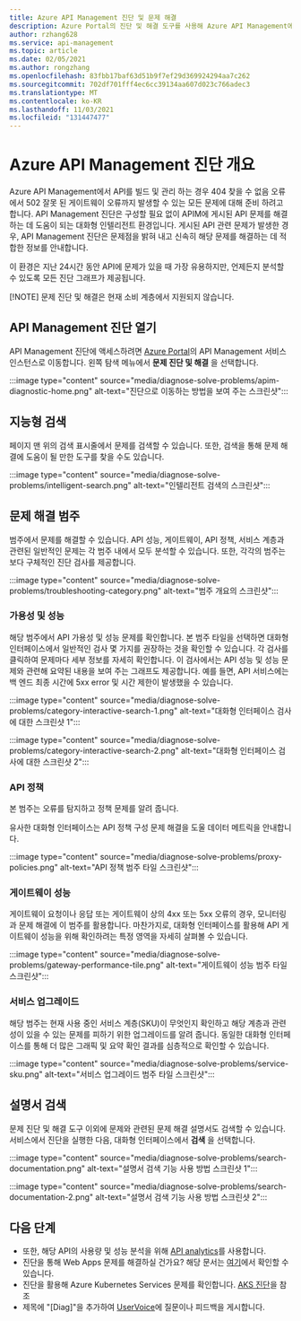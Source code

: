 ```yaml
---
title: Azure API Management 진단 및 문제 해결
description: Azure Portal의 진단 및 해결 도구를 사용해 Azure API Management에서 API 문제를 해결하는 방법을 알아봅니다.
author: rzhang628
ms.service: api-management
ms.topic: article
ms.date: 02/05/2021
ms.author: rongzhang
ms.openlocfilehash: 83fbb17baf63d51b9f7ef29d369924294aa7c262
ms.sourcegitcommit: 702df701fff4ec6cc39134aa607d023c766adec3
ms.translationtype: MT
ms.contentlocale: ko-KR
ms.lasthandoff: 11/03/2021
ms.locfileid: "131447477"
---
```

# <a name="azure-api-management-diagnostics-overview"></a>Azure API Management 진단 개요

Azure API Management에서 API를 빌드 및 관리 하는 경우 404 찾을 수 없음 오류에서 502 잘못 된 게이트웨이 오류까지 발생할 수 있는 모든 문제에 대해 준비 하려고 합니다. API Management 진단은 구성할 필요 없이 APIM에 게시된 API 문제를 해결하는 데 도움이 되는 대화형 인텔리전트 환경입니다. 게시된 API 관련 문제가 발생한 경우, API Management 진단은 문제점을 밝혀 내고 신속히 해당 문제를 해결하는 데 적합한 정보를 안내합니다.

이 환경은 지난 24시간 동안 API에 문제가 있을 때 가장 유용하지만, 언제든지 분석할 수 있도록 모든 진단 그래프가 제공됩니다.

[!NOTE] 문제 진단 및 해결은 현재 소비 계층에서 지원되지 않습니다.

## <a name="open-api-management-diagnostics"></a>API Management 진단 열기

API Management 진단에 액세스하려면 [Azure Portal](https://portal.azure.com)의 API Management 서비스 인스턴스로 이동합니다. 왼쪽 탐색 메뉴에서 **문제 진단 및 해결** 을 선택합니다.

:::image type="content" source="media/diagnose-solve-problems/apim-diagnostic-home.png" alt-text="진단으로 이동하는 방법을 보여 주는 스크린샷":::



## <a name="intelligent-search"></a>지능형 검색

페이지 맨 위의 검색 표시줄에서 문제를 검색할 수 있습니다. 또한, 검색을 통해 문제 해결에 도움이 될 만한 도구를 찾을 수도 있습니다. 

:::image type="content" source="media/diagnose-solve-problems/intelligent-search.png" alt-text="인텔리전트 검색의 스크린샷":::


## <a name="troubleshooting-categories"></a>문제 해결 범주

범주에서 문제를 해결할 수 있습니다. API 성능, 게이트웨이, API 정책, 서비스 계층과 관련된 일반적인 문제는 각 범주 내에서 모두 분석할 수 있습니다. 또한, 각각의 범주는 보다 구체적인 진단 검사를 제공합니다. 

:::image type="content" source="media/diagnose-solve-problems/troubleshooting-category.png" alt-text="범주 개요의 스크린샷":::


### <a name="availability-and-performance"></a>가용성 및 성능

해당 범주에서 API 가용성 및 성능 문제를 확인합니다. 본 범주 타일을 선택하면 대화형 인터페이스에서 일반적인 검사 몇 가지를 권장하는 것을 확인할 수 있습니다. 각 검사를 클릭하여 문제마다 세부 정보를 자세히 확인합니다. 이 검사에서는 API 성능 및 성능 문제와 관련해 요약된 내용을 보여 주는 그래프도 제공합니다. 예를 들면, API 서비스에는 백 엔드 최종 시간에 5xx error 및 시간 제한이 발생했을 수 있습니다. 

:::image type="content" source="media/diagnose-solve-problems/category-interactive-search-1.png" alt-text="대화형 인터페이스 검사에 대한 스크린샷 1":::



:::image type="content" source="media/diagnose-solve-problems/category-interactive-search-2.png" alt-text="대화형 인터페이스 검사에 대한 스크린샷 2":::

### <a name="api-policies"></a>API 정책

본 범주는 오류를 탐지하고 정책 문제를 알려 줍니다. 

유사한 대화형 인터페이스는 API 정책 구성 문제 해결을 도울 데이터 메트릭을 안내합니다.

:::image type="content" source="media/diagnose-solve-problems/proxy-policies.png" alt-text="API 정책 범주 타일 스크린샷":::

### <a name="gateway-performance"></a>게이트웨이 성능 

게이트웨이 요청이나 응답 또는 게이트웨이 상의 4xx 또는 5xx 오류의 경우, 모니터링과 문제 해결에 이 범주를 활용합니다. 마찬가지로, 대화형 인터페이스를 활용해 API 게이트웨이 성능을 위해 확인하려는 특정 영역을 자세히 살펴볼 수 있습니다. 

:::image type="content" source="media/diagnose-solve-problems/gateway-performance-tile.png" alt-text="게이트웨이 성능 범주 타일 스크린샷":::

### <a name="service-upgrade"></a>서비스 업그레이드

해당 범주는 현재 사용 중인 서비스 계층(SKU)이 무엇인지 확인하고 해당 계층과 관련성이 있을 수 있는 문제를 피하기 위한 업그레이드를 알려 줍니다. 동일한 대화형 인터페이스를 통해 더 많은 그래픽 및 요약 확인 결과를 심층적으로 확인할 수 있습니다. 

:::image type="content" source="media/diagnose-solve-problems/service-sku.png" alt-text="서비스 업그레이드 범주 타일 스크린샷":::

## <a name="search-documentation"></a>설명서 검색

문제 진단 및 해결 도구 이외에 문제와 관련된 문제 해결 설명서도 검색할 수 있습니다. 서비스에서 진단을 실행한 다음, 대화형 인터페이스에서  **검색** 을 선택합니다. 

 :::image type="content" source="media/diagnose-solve-problems/search-documentation.png" alt-text="설명서 검색 기능 사용 방법 스크린샷 1":::


 :::image type="content" source="media/diagnose-solve-problems/search-documentation-2.png" alt-text="설명서 검색 기능 사용 방법 스크린샷 2":::


## <a name="next-steps"></a>다음 단계

* 또한, 해당 API의 사용량 및 성능 분석을 위해 [API analytics](howto-use-analytics.md)를 사용합니다. 
* 진단을 통해 Web Apps 문제를 해결하실 건가요? 해당 문서는 [여기](../app-service/overview-diagnostics.md)에서 확인할 수 있습니다.
* 진단을 활용해 Azure Kubernetes Services 문제를 확인합니다. [AKS 진단](../aks/concepts-diagnostics.md)을 참조
* 제목에 "[Diag]"을 추가하여 [UserVoice](https://feedback.azure.com/d365community/forum/e808a70c-ff24-ec11-b6e6-000d3a4f0858)에 질문이나 피드백을 게시합니다.
